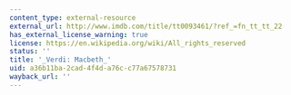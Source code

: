 ```yaml
---
content_type: external-resource
external_url: http://www.imdb.com/title/tt0093461/?ref_=fn_tt_tt_22
has_external_license_warning: true
license: https://en.wikipedia.org/wiki/All_rights_reserved
status: ''
title: '_Verdi: Macbeth_'
uid: a36b11ba-2cad-4f4d-a76c-c77a67578731
wayback_url: ''
---
```

